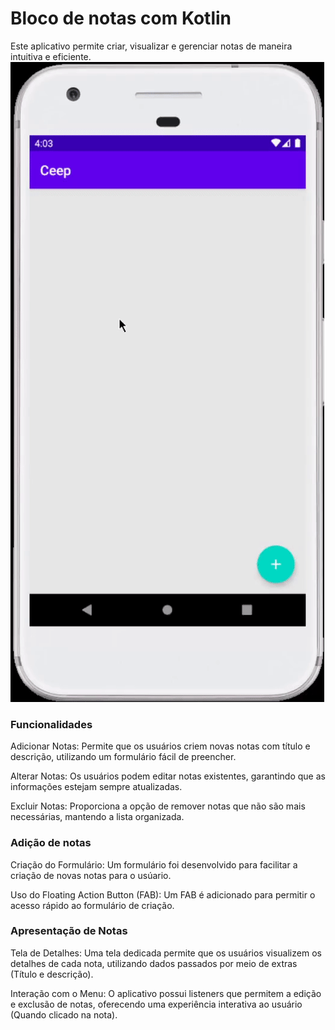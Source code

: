 # Bloco de notas com Kotlin

Este aplicativo permite criar, visualizar e gerenciar notas de maneira intuitiva e eficiente. 
![](Ceep-live-Android-Kotlin-master/assets/ceep-app.gif)


### Funcionalidades
Adicionar Notas: Permite que os usuários criem novas notas com título e descrição, utilizando um formulário fácil de preencher.

Alterar Notas: Os usuários podem editar notas existentes, garantindo que as informações estejam sempre atualizadas.

Excluir Notas: Proporciona a opção de remover notas que não são mais necessárias, mantendo a lista organizada.



### Adição de notas

Criação do Formulário: Um formulário foi desenvolvido para facilitar a criação de novas notas para o usúario.

Uso do Floating Action Button (FAB): Um FAB é adicionado para permitir o acesso rápido ao formulário de criação.

### Apresentação de Notas
Tela de Detalhes: Uma tela dedicada permite que os usuários visualizem os detalhes de cada nota, utilizando dados passados por meio de extras (Título e descrição).

Interação com o Menu: O aplicativo possui listeners que permitem a edição e exclusão de notas, oferecendo uma experiência interativa ao usuário (Quando clicado na nota).
